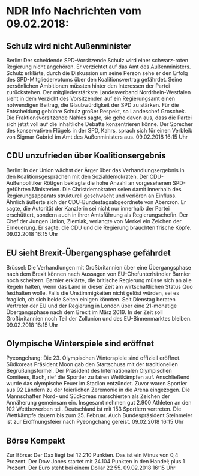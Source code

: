 # NDR Info Nachrichten vom 09.02.2018:


## Schulz wird nicht Außenminister
Berlin: Der scheidende SPD-Vorsitzende Schulz wird einer schwarz-roten Regierung nicht angehören. Er verzichtet auf das Amt des Außenministers. Schulz erklärte, durch die Diskussion um seine Person sehe er den Erfolg des SPD-Mitgliedervotums über den Koalitionsvertrag gefährdet. Seine persönlichen Ambitionen müssten hinter den Interessen der Partei zurückstehen. Der mitgliederstärkste Landesverband Nordrhein-Westfalen sieht in dem Verzicht des Vorsitzenden auf ein Regierungsamt einen notwendigen Beitrag, die Glaubwürdigkeit der SPD zu stärken. Für die Entscheidung gebühre Schulz großer Respekt, so Landeschef Groschek. Die Fraktionsvorsitzende Nahles sagte, sie gehe davon aus, dass die Partei sich jetzt voll auf die inhaltliche Debatte konzentrieren könne. Der Sprecher des konservativen Flügels in der SPD, Kahrs, sprach sich für einen Verbleib von Sigmar Gabriel im Amt des Außenministers aus. 09.02.2018 16:15 Uhr 

## CDU unzufrieden über Koalitionsergebnis
Berlin: In der Union wächst der Ärger über das Verhandlungsergebnis in den Koalitionsgesprächen mit den Sozialdemokraten. Der CDU-Außenpolitiker Röttgen beklagte die hohe Anzahl an vorgesehenen SPD-geführten Ministerien. Die Christdemokraten seien damit innerhalb des Regierungsapparats strukturell geschwächt und verlören an Einfluss. Ähnlich äußerte sich der CDU-Bundestagsabgeordnete von Abercron. Er sagte, die Autorität der Kanzlerin sei nicht nur innerhalb der Partei erschüttert, sondern auch in ihrer Amtsführung als Regierungschefin. Der Chef der Jungen Union, Ziemiak, verlangte von Merkel ein Zeichen der Erneuerung. Er sagte, die CDU und die Regierung brauchten frische Köpfe. 09.02.2018 16:15 Uhr 

## EU sieht Brexit-Übergangsphase gefährdet
Brüssel: Die Verhandlungen mit Großbritannien über eine Übergangsphase nach dem Brexit können nach Aussagen von EU-Chefunterhändler Barnier noch scheitern. Barnier erklärte, die britische Regierung müsse sich an alle Regeln halten, wenn das Land in dieser Zeit am wirtschaftlichen Status Quo festhalten wolle. Falls die Unstimmigkeiten nicht gelöst würden, sei es fraglich, ob sich beide Seiten einigen könnten. Seit Dienstag beraten Vertreter der EU und der Regierung in London über eine 21-monatige Übergangsphase nach dem Brexit im März 2019. In der Zeit soll Großbritannien noch Teil der Zollunion und des EU-Binnenmarktes bleiben. 09.02.2018 16:15 Uhr 

## Olympische Winterspiele sind eröffnet
Pyeongchang:		Die 23. Olympischen Winterspiele sind offiziell eröffnet. Südkoreas Präsident Moon gab den Startschuss mit der traditionellen Begrüßungsformel. Der Präsident des Internationalen Olympischen Komitees, Bach, rief die Sportler zu fairen Wettkämpfen auf. Anschließend wurde das olympische Feuer im Stadion entzündet. Zuvor waren Sportler aus 92 Ländern zu der feierlichen Zeremonie in die Arena eingezogen. Die Mannschaften Nord- und Südkoreas marschierten als Zeichen der Annäherung gemeinsam ein. Insgesamt nehmen gut 2.900 Athleten an den 102 Wettbewerben teil. Deutschland ist mit 153 Sportlern vertreten. Die Wettkämpfe dauern bis zum 25. Februar. Auch Bundespräsident Steinmeier ist zur Eröffnungsfeier nach Pyeongchang gereist. 09.02.2018 16:15 Uhr 

## Börse Kompakt
Zur Börse: Der Dax liegt bei 12.210 Punkten. Das ist ein  Minus von 0,4 Prozent. Der Dow Jones startet mit 24.104 Punkten in den Handel; plus 1 Prozent. Der Euro steht bei einem Dollar 22 55. 09.02.2018 16:15 Uhr 
